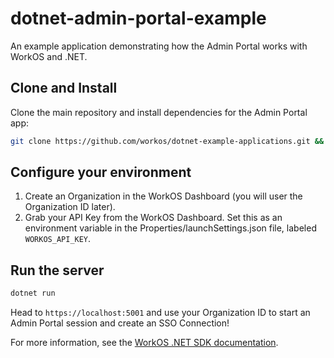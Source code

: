 # dotnet-admin-portal-example

An example application demonstrating how the Admin Portal works with WorkOS and .NET.

## Clone and Install

Clone the main repository and install dependencies for the Admin Portal app:

```sh
git clone https://github.com/workos/dotnet-example-applications.git && cd dotnet-admin-portal-example && dotnet build
```

## Configure your environment

1. Create an Organization in the WorkOS Dashboard (you will user the Organization ID later).
2. Grab your API Key from the WorkOS Dashboard.
Set this as an environment variable in the Properties/launchSettings.json file,
labeled `WORKOS_API_KEY`.

## Run the server

```sh
dotnet run
```

Head to `https://localhost:5001` and use your Organization ID to start an Admin Portal session and create an SSO Connection!

For more information, see the [WorkOS .NET SDK documentation](https://workos.com/docs/reference/client-libraries).
